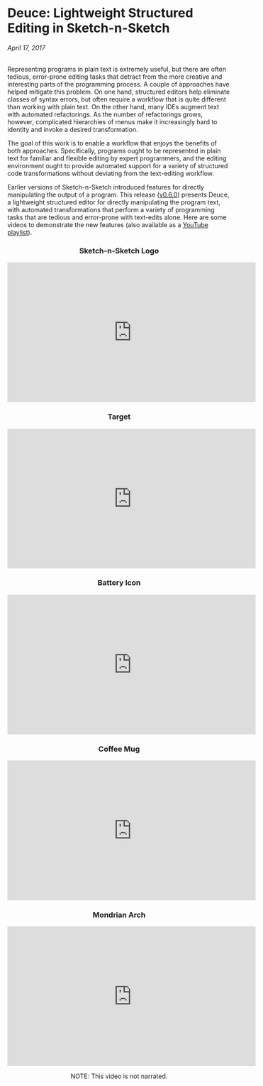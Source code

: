 # Deuce: Lightweight Structured Editing in Sketch-n-Sketch

*April 17, 2017* <br><br>

Representing programs in plain text is extremely useful, but there are
often tedious, error-prone editing tasks that detract from the more
creative and interesting parts of the programming process. A couple of
approaches have helped mitigate this problem. On one hand, structured
editors help eliminate classes of syntax errors, but often require a
workflow that is quite different than working with plain text. On the
other hand, many IDEs augment text with automated refactorings. As the
number of refactorings grows, however, complicated hierarchies of
menus make it increasingly hard to identity and invoke a desired
transformation.

The goal of this work is to enable a workflow that enjoys the benefits
of both approaches. Specifically, programs ought to be represented in
plain text for familiar and flexible editing by expert programmers,
and the editing environment ought to provide automated support for a
variety of structured code transformations without deviating from the
text-editing workflow.

Earlier versions of Sketch-n-Sketch introduced features for
directly manipulating the output of a program.
This release (<a href="@root/releases/v0.6.0/">v0.6.0</a>) presents Deuce,
a lightweight structured editor for directly manipulating the program text,
with automated transformations that perform a variety of programming tasks
that are tedious and error-prone with text-edits alone.
Here are some videos to demonstrate the new features
(also available as a [YouTube playlist][YouTube]).

<center>

<h3 id="01">Sketch-n-Sketch Logo</h3>

<iframe width="560" height="315" frameborder="0" allowfullscreen
  src="https://www.youtube.com/embed/DD0HRYKjAhI?list=PLWFCLxeg6NJl-q-c9VjlEypI_DXGbk9LP"
></iframe>

<br>

<h3 id="02">Target</h3>

<iframe width="560" height="315" frameborder="0" allowfullscreen
  src="https://www.youtube.com/embed/oJaRkyelA-8?list=PLWFCLxeg6NJl-q-c9VjlEypI_DXGbk9LP"
></iframe>

<br>

<h3 id="03">Battery Icon</h3>

<iframe width="560" height="315" frameborder="0" allowfullscreen
  src="https://www.youtube.com/embed/aWZGN43wkME?list=PLWFCLxeg6NJl-q-c9VjlEypI_DXGbk9LP"
></iframe>

<br>

<h3 id="04">Coffee Mug</h3>

<iframe width="560" height="315" frameborder="0" allowfullscreen
  src="https://www.youtube.com/embed/2ndEUIeCyqI?list=PLWFCLxeg6NJl-q-c9VjlEypI_DXGbk9LP"
></iframe>

<br>

<h3 id="05">Mondrian Arch</h3>

<iframe width="560" height="315" frameborder="0" allowfullscreen
  src="https://youtube.com/embed/jsOvJqWpi3o?list=PLWFCLxeg6NJl-q-c9VjlEypI_DXGbk9LP"
></iframe>

NOTE: This video is not narrated.

<br>

[YouTube]: https://www.youtube.com/playlist?list=PLWFCLxeg6NJl-q-c9VjlEypI_DXGbk9LP
